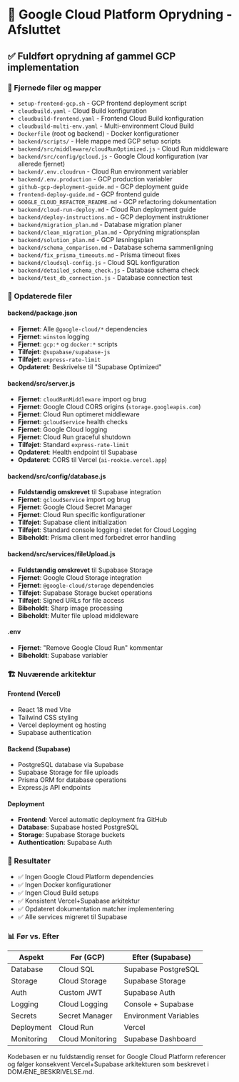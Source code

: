 # 🧹 Google Cloud Platform Oprydning - Afsluttet

## ✅ Fuldført oprydning af gammel GCP implementation

### 📁 Fjernede filer og mapper
- `setup-frontend-gcp.sh` - GCP frontend deployment script
- `cloudbuild.yaml` - Cloud Build konfiguration  
- `cloudbuild-frontend.yaml` - Frontend Cloud Build konfiguration
- `cloudbuild-multi-env.yaml` - Multi-environment Cloud Build
- `Dockerfile` (root og backend) - Docker konfigurationer
- `backend/scripts/` - Hele mappe med GCP setup scripts
- `backend/src/middleware/cloudRunOptimized.js` - Cloud Run middleware
- `backend/src/config/gcloud.js` - Google Cloud konfiguration (var allerede fjernet)
- `backend/.env.cloudrun` - Cloud Run environment variabler
- `backend/.env.production` - GCP production variabler
- `github-gcp-deployment-guide.md` - GCP deployment guide
- `frontend-deploy-guide.md` - GCP frontend guide
- `GOOGLE_CLOUD_REFACTOR_README.md` - GCP refactoring dokumentation
- `backend/cloud-run-deploy.md` - Cloud Run deployment guide
- `backend/deploy-instructions.md` - GCP deployment instruktioner
- `backend/migration_plan.md` - Database migration planer
- `backend/clean_migration_plan.md` - Oprydning migrationsplan
- `backend/solution_plan.md` - GCP løsningsplan
- `backend/schema_comparison.md` - Database schema sammenligning
- `backend/fix_prisma_timeouts.md` - Prisma timeout fixes
- `backend/cloudsql-config.js` - Cloud SQL konfiguration
- `backend/detailed_schema_check.js` - Database schema check
- `backend/test_db_connection.js` - Database connection test

### 🔧 Opdaterede filer

#### backend/package.json
- **Fjernet**: Alle `@google-cloud/*` dependencies
- **Fjernet**: `winston` logging
- **Fjernet**: `gcp:*` og `docker:*` scripts
- **Tilføjet**: `@supabase/supabase-js`
- **Tilføjet**: `express-rate-limit`
- **Opdateret**: Beskrivelse til "Supabase Optimized"

#### backend/src/server.js
- **Fjernet**: `cloudRunMiddleware` import og brug
- **Fjernet**: Google Cloud CORS origins (`storage.googleapis.com`)
- **Fjernet**: Cloud Run optimeret middleware
- **Fjernet**: `gcloudService` health checks
- **Fjernet**: Google Cloud logging
- **Fjernet**: Cloud Run graceful shutdown
- **Tilføjet**: Standard `express-rate-limit`
- **Opdateret**: Health endpoint til Supabase
- **Opdateret**: CORS til Vercel (`ai-rookie.vercel.app`)

#### backend/src/config/database.js
- **Fuldstændig omskrevet** til Supabase integration
- **Fjernet**: `gcloudService` import og brug
- **Fjernet**: Google Cloud Secret Manager
- **Fjernet**: Cloud Run specific konfigurationer  
- **Tilføjet**: Supabase client initialization
- **Tilføjet**: Standard console logging i stedet for Cloud Logging
- **Bibeholdt**: Prisma client med forbedret error handling

#### backend/src/services/fileUpload.js
- **Fuldstændig omskrevet** til Supabase Storage
- **Fjernet**: Google Cloud Storage integration
- **Fjernet**: `@google-cloud/storage` dependencies
- **Tilføjet**: Supabase Storage bucket operations
- **Tilføjet**: Signed URLs for file access
- **Bibeholdt**: Sharp image processing
- **Bibeholdt**: Multer file upload middleware

#### .env
- **Fjernet**: "Remove Google Cloud Run" kommentar
- **Bibeholdt**: Supabase variabler

### 🏗️ Nuværende arkitektur

#### Frontend (Vercel)
- React 18 med Vite
- Tailwind CSS styling
- Vercel deployment og hosting
- Supabase authentication

#### Backend (Supabase)
- PostgreSQL database via Supabase
- Supabase Storage for file uploads
- Prisma ORM for database operations
- Express.js API endpoints

#### Deployment
- **Frontend**: Vercel automatic deployment fra GitHub
- **Database**: Supabase hosted PostgreSQL
- **Storage**: Supabase Storage buckets
- **Authentication**: Supabase Auth

### 🚀 Resultater
- ✅ Ingen Google Cloud Platform dependencies
- ✅ Ingen Docker konfigurationer
- ✅ Ingen Cloud Build setups
- ✅ Konsistent Vercel+Supabase arkitektur
- ✅ Opdateret dokumentation matcher implementering
- ✅ Alle services migreret til Supabase

### 📊 Før vs. Efter

| Aspekt | Før (GCP) | Efter (Supabase) |
|--------|-----------|------------------|
| Database | Cloud SQL | Supabase PostgreSQL |
| Storage | Cloud Storage | Supabase Storage |
| Auth | Custom JWT | Supabase Auth |
| Logging | Cloud Logging | Console + Supabase |
| Secrets | Secret Manager | Environment Variables |
| Deployment | Cloud Run | Vercel |
| Monitoring | Cloud Monitoring | Supabase Dashboard |

Kodebasen er nu fuldstændig renset for Google Cloud Platform referencer og følger konsekvent Vercel+Supabase arkitekturen som beskrevet i DOMÆNE_BESKRIVELSE.md.
